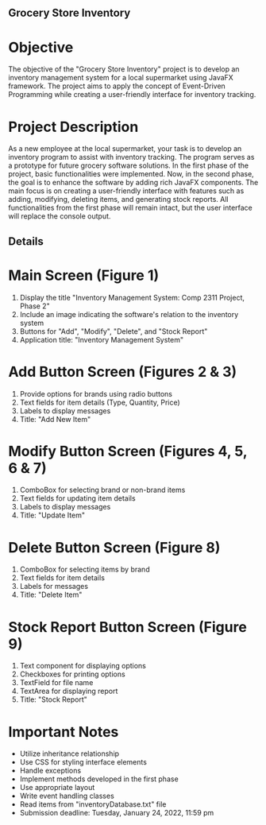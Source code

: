 ## **Grocery Store Inventory**

# Objective
The objective of the "Grocery Store Inventory" project is to develop an inventory management system for a local supermarket using JavaFX framework.
The project aims to apply the concept of Event-Driven Programming while creating a user-friendly interface for inventory tracking.

# Project Description
As a new employee at the local supermarket, your task is to develop an inventory program to assist with inventory tracking.
The program serves as a prototype for future grocery software solutions. In the first phase of the project, basic functionalities were implemented.
Now, in the second phase, the goal is to enhance the software by adding rich JavaFX components. 
The main focus is on creating a user-friendly interface with features such as adding, modifying, deleting items, and generating stock reports.
All functionalities from the first phase will remain intact, but the user interface will replace the console output.

## Details

# Main Screen (Figure 1)
1. Display the title "Inventory Management System: Comp 2311 Project, Phase 2"
2. Include an image indicating the software's relation to the inventory system
3. Buttons for "Add", "Modify", "Delete", and "Stock Report"
4. Application title: "Inventory Management System"

# Add Button Screen (Figures 2 & 3)
1. Provide options for brands using radio buttons
2. Text fields for item details (Type, Quantity, Price)
3. Labels to display messages
4. Title: "Add New Item"

# Modify Button Screen (Figures 4, 5, 6 & 7)
1. ComboBox for selecting brand or non-brand items
2. Text fields for updating item details
3. Labels to display messages
4. Title: "Update Item"

# Delete Button Screen (Figure 8)
1. ComboBox for selecting items by brand
2. Text fields for item details
3. Labels for messages
4. Title: "Delete Item"

# Stock Report Button Screen (Figure 9)
1. Text component for displaying options
2. Checkboxes for printing options
3. TextField for file name
4. TextArea for displaying report
5. Title: "Stock Report"

# Important Notes
- Utilize inheritance relationship
- Use CSS for styling interface elements
- Handle exceptions
- Implement methods developed in the first phase
- Use appropriate layout
- Write event handling classes
- Read items from "inventoryDatabase.txt" file
- Submission deadline: Tuesday, January 24, 2022, 11:59 pm
